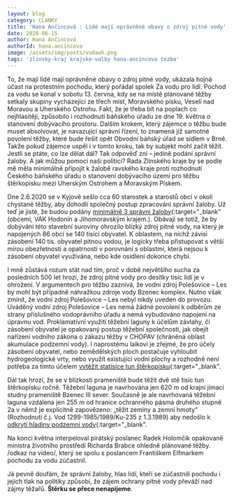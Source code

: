 ```yaml
---
layout: blog
category: CLANKY
title: 'Hana Ančincová : Lidé mají oprávněné obavy o zdroj pitné vody'
date: 2020-06-15
author: Hana Ančincová
authorId: hana.ancincova
image: /assets/img/posts/vodauh.png
tags: 'zlinsky-kraj krajske-volby hana-ancincova tezba'
---
```

To, že mají lidé mají oprávněné obavy o zdroj pitné vody, ukázala hojná účast na protestním pochodu, který pořádal spolek Za vodu pro lidi. Pochod za vodu se konal v sobotu 13. června, kdy se na místě plánované těžby setkaly skupiny vycházející ze třech míst, Moravského písku, Veselí nad Moravou a Uherského Ostrohu.  Fakt, že je třeba bít na poplach co nejhlasitěji, způsobilo i rozhodnutí báňského úřadu ze dne 19. května o stanovení dobývacího prostoru. Dalším krokem, který zájemce o těžbu bude muset absolvovat, je navazující správní řízení, to znamená již samotné povolení těžby, které bude řešit opět Obvodní báňský úřad se sídlem v Brně. Takže pokud zájemce uspěl i v tomto kroku, tak by subjekt mohl začít těžit. Jestli se ptáte, co lze dělat dál? Tak odpověď zní – jedině podání správní žaloby. A jak můžou pomoci naši politici? Rada Zlínského kraje by se podle mě měla minimálně připojit k žalobě 
ravského kraje proti rozhodnutí Českého báňského úřadu o stanovení dobývacího území pro těžbu štěrkopísku mezi Uherským Ostrohem a Moravským Pískem. 

Dne 2.6.2020 se v Kyjově sešlo cca 60 starostek a starostů obcí v okolí chystané těžby, aby dohodli společný postup zpracování správní žaloby. Už teď je jisté, že budou podány [minimálně 3 správní žaloby](https://hodoninsky.denik.cz/zpravy_region/tezba-sterkopisku-na-hodoninsku-starostove-planuji-postup-proti-ni-20200603.html){:target="_blank" (obcemi, VAK Hodonín a Jihomoravským krajem.). Obávají se totiž, že by dobývání této stavební suroviny ohrozilo blízký zdroj pitné vody, na který je napojených 86 obcí se 140 tisíci obyvatel. K oblastem, na nichž závisí zásobení 140 tis. obyvatel pitnou vodou, je logicky třeba přistupovat s větší mírou obezřetnosti a opatrnosti v porovnání s oblastmi, která nejsou k zásobení obyvatel využívána, nebo kde osídlení dokonce chybí.

I mně zůstává rozum stát nad tím, proč v době největšího sucha za posledních 500 let hrozí, že zdroj pitné vody pro desítky tisíc lidí je v ohrožení.  V argumentech pro těžbu zaznívá, že vodní zdroj Polešovice – Les by mohl být případně náhražkou zdroje vody Bzenec komplex. Nutno však zmínit, že vodní zdroj Polešovice – Les nebyl nikdy uveden do provozu. Uváděný vodní zdroj Polešovice – Les nemá žádné povolení k odběrům ze strany příslušného vodoprávního úřadu a nemá vybudováno napojení na úpravnu vod. Proklamativní využití těžební laguny k účelům závlahy, či zásobení obyvatel je opakovaný postup těžební společnosti, jak obejít nařízení vodního zákona o zákazu těžby v CHOPAV (chráněná oblast akumulace podzemní vody). I naprostému laikovi je zřejmé, že pro účely zásobení obyvatel, nebo zemědělských ploch postačuje vyhloubit hydrogeologické vrty, nebo využít existující vodní plochy a rozhodně není potřeba za tímto účelem [vytěžit statisíce tun štěrkopísku](https://www.vak-hod.cz/vak/informujeme/petice/53_priloha_5.pdf){:target="_blank".

Dál tak hrozí, že se v blízkosti prameniště bude těžit dvě stě tisíc tun štěrkopísku ročně. Těžební laguna je navrhována jen 620 m od krajní jímací studny prameniště Bzenec III sever.  Současně je ale navrhovaná těžební laguna vzdálena jen 255 m od hranice ochranného pásma druhého stupně 2a v němž je explicitně zapovězeno: „těžit zeminy a zemní hmoty“ (Rozhodnutí č.j. Vod 1299-1985/1989/Ku-235 z 1.3.1989) aby nedošlo k [odkrytí hladiny podzemní vody](https://www.vak-hod.cz/?page_id=3685){:target="_blank". 

Na konci května interpeloval pirátský poslanec Radek Holomčík opakovaně ministra životního prostředí Richarda Brabce ohledně plánované těžby. /odkaz na video/, který se spolu s poslancem Františkem Elfmarkem pochodu za vodu zúčastnil. 

Já pevně doufám, že správní žaloby, hlas lidí, kteří se zúčastnili pochodu i jejich tlak na politiky způsobí, že zájem ochrany pitné vody převáží nad zájmy těžařů. **Štěrku se přece nenapijeme**.
